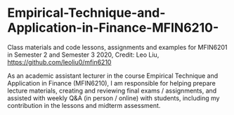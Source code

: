 # Empirical-Technique-and-Application-in-Finance-MFIN6210-
Class materials and code lessons, assignments and examples for MFIN6201 in Semester 2 and Semester 3 2020, Credit: Leo Liu, https://github.com/leoliu0/mfin6210

As an academic assistant lecturer in the course Empirical Technique and Application in Finance (MFIN6210), I am responsible for helping prepare lecture materials, creating and reviewing final exams / assignments, and assisted with weekly Q&A (in person / online) with students, including my contribution in the lessons and midterm assessment.
